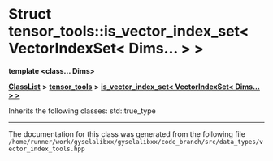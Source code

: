 

# Struct tensor\_tools::is\_vector\_index\_set&lt; VectorIndexSet&lt; Dims... &gt; &gt;

**template &lt;class... Dims&gt;**



[**ClassList**](annotated.md) **>** [**tensor\_tools**](namespacetensor__tools.md) **>** [**is\_vector\_index\_set&lt; VectorIndexSet&lt; Dims... &gt; &gt;**](structtensor__tools_1_1is__vector__index__set_3_01VectorIndexSet_3_01Dims_8_8_8_01_4_01_4.md)








Inherits the following classes: std::true_type































































------------------------------
The documentation for this class was generated from the following file `/home/runner/work/gyselalibxx/gyselalibxx/code_branch/src/data_types/vector_index_tools.hpp`

